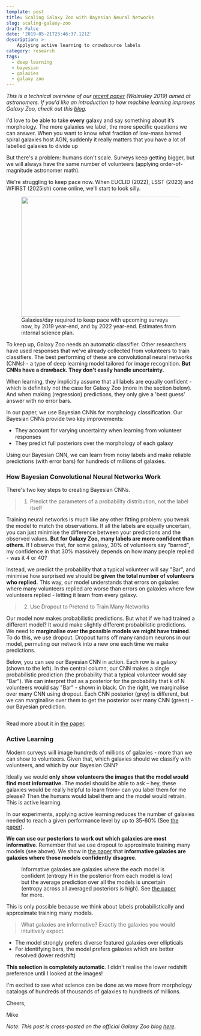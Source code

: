 ```yaml
---
template: post
title: Scaling Galaxy Zoo with Bayesian Neural Networks
slug: scaling-galaxy-zoo
draft: False
date: '2019-05-21T23:46:37.121Z'
description: >-
    Applying active learning to crowdsource labels
category: research
tags:
  - deep learning
  - bayesian
  - galaxies
  - galaxy zoo
---
```


*This is a technical overview of our [recent paper](https://arxiv.org/abs/1905.07424) (Walmsley 2019) aimed at astronomers. If you'd like an introduction to how machine learning improves Galaxy Zoo, check out this [blog](https://blog.galaxyzoo.org/2019/05/21/galaxy-zoo-upgrade-better-galaxies-better-science/).*

I'd love to be able to take **every** galaxy and say something about it’s morphology. The more galaxies we label, the more specific questions we can answer. When you want to know what fraction of low-mass barred spiral galaxies host AGN, suddenly it really matters that you have a lot of labelled galaxies to divide up

But there's a problem: humans don't scale. Surveys keep getting bigger, but we will always have the same number of volunteers (applying order-of-magnitude astronomer math). 

We're struggling to keep pace now. When EUCLID (2022), LSST (2023) and WFIRST (2025ish) come online, we'll start to look silly.

<figure class="alignleft is-resized">
  <img src="https://galaxyzooblog.files.wordpress.com/2019/05/screen-shot-2019-05-20-at-14.41.25.png" alt="" class="wp-image-9572" width="456" height="319"/>
  <figcaption>Galaxies/day required to keep pace with upcoming surveys now, by 2019 year-end, and by 2022 year-end. Estimates from internal science plan.
  </figcaption>
</figure>

To keep up, Galaxy Zoo needs an automatic classifier. Other researchers have used responses that we've already collected from volunteers to train classifiers. The best performing of these are convolutional neural networks (CNNs) - a type of deep learning model tailored for image recognition. **But CNNs have a drawback. They don't easily handle uncertainty.**

When learning, they implicitly assume that all labels are equally confident - which is definitely not the case for Galaxy Zoo (more in the section below). And when making (regression) predictions, they only give a 'best guess' answer with no error bars.

In our paper, we use Bayesian CNNs for morphology classification. Our Bayesian CNNs provide two key improvements:

- They account for varying uncertainty when learning from volunteer responses
- They predict full posteriors over the morphology of each galaxy

Using our Bayesian CNN, we can learn from noisy labels and make reliable predictions (with error bars) for hundreds of millions of galaxies.

### How Bayesian Convolutional Neural Networks Work

There's two key steps to creating Bayesian CNNs.

> 1. Predict the parameters of a probability distribution, not the label itself

Training neural networks is much like any other fitting problem: you tweak the model to match the observations. If all the labels are equally uncertain, you can just minimise the difference between your predictions and the observed values. **But for Galaxy Zoo, many labels are more confident than others.** If I observe that, for some galaxy, 30% of volunteers say "barred", my confidence in that 30% massively depends on how many people replied - was it 4 or 40?

Instead, we predict the probability that a typical volunteer will say "Bar", and minimise how surprised we should be **given the total number of volunteers who replied.** This way, our model understands that errors on galaxies where many volunteers replied are worse than errors on galaxies where few volunteers replied - letting it learn from every galaxy.

> 2. Use Dropout to Pretend to Train Many Networks

Our model now makes probabilistic predictions. But what if we had trained a different model? It would make slightly different probabilistic predictions. We need to **marginalise over the possible models we might have trained**. To do this, we use dropout. Dropout turns off many random neurons in our model, permuting our network into a new one each time we make predictions.

Below, you can see our Bayesian CNN in action. Each row is a galaxy (shown to the left). In the central column, our CNN makes a single probabilistic prediction (the probability that a typical volunteer would say "Bar"). We can interpret that as a posterior for the probability that k of N volunteers would say "Bar" - shown in black. On the right, we marginalise over many CNN using dropout. Each CNN posterior (grey) is different, but we can marginalise over them to get the posterior over many CNN (green) - our Bayesian prediction.

<figure class="wp-block-image">
  <img src="https://galaxyzooblog.files.wordpress.com/2019/05/bar_posteriors_cropped.png" alt="" class="wp-image-9573"/>
</figure>

Read more about it in [the paper](https://arxiv.org/abs/1905.07424v1).

### Active Learning

Modern surveys will image hundreds of millions of galaxies - more than we can show to volunteers. Given that, which galaxies should we classify with volunteers, and which by our Bayesian CNN?

Ideally we would **only show volunteers the images that the model would find most informative.** The model should be able to ask – hey, these galaxies would be really helpful to learn from– can you label them for me please? Then the humans would label them and the model would retrain. This is active learning.

In our experiments, applying active learning reduces the number of galaxies needed to reach a given performance level by up to 35-60% (See [the paper](https://arxiv.org/abs/1905.07424v1)).

**We can use our posteriors to work out which galaxies are most informative**. Remember that we use dropout to approximate training many models (see above). We show in [the paper](https://arxiv.org/abs/1905.07424) that **informative galaxies are galaxies where those models confidently disagree.**

<figure>
  <img src="https://galaxyzooblog.files.wordpress.com/2019/05/screen-shot-2019-05-20-at-15.01.22.png" alt="" class="wp-image-9576"/>
  <figcaption>
    Informative galaxies are galaxies where the each model is confident (entropy H in the posterior from each model is low) but the average prediction over all the models is uncertain (entropy across all averaged posteriors is high). See <a href="https://arxiv.org/abs/1905.07424">the paper</a> for more.
  </figcaption>
</figure>

This is only possible because we think about labels probabilistically and approximate training many models.</p>

>What galaxies are informative? Exactly the galaxies you would intuitively expect.

- The model strongly prefers diverse featured galaxies over ellipticals
- For identifying bars, the model prefers galaxies which are better resolved (lower redshift)

**This selection is completely automatic**. I didn't realise the lower redshift preference until I looked at the images!

I'm excited to see what science can be done as we move from morphology catalogs of hundreds of thousands of galaxies to hundreds of millions. 

Cheers,

Mike

*Note: This post is cross-posted on the official Galaxy Zoo blog [here](https://blog.galaxyzoo.org/2019/05/21/scaling-galaxy-zoo-with-bayesian-neural-networks/)*.